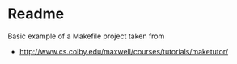 # Readme

Basic example of a Makefile project taken from

  * http://www.cs.colby.edu/maxwell/courses/tutorials/maketutor/
